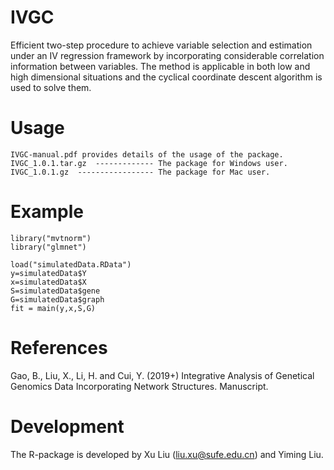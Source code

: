 # IVGC
Efficient two-step procedure to achieve variable selection and estimation under an IV regression framework by incorporating considerable correlation information between variables. The method is applicable in both low and high dimensional situations and the cyclical coordinate descent algorithm is used to solve them.

# Usage
    IVGC-manual.pdf provides details of the usage of the package.
    IVGC_1.0.1.tar.gz  ------------- The package for Windows user.
    IVGC_1.0.1.gz  ----------------- The package for Mac user.
# Example
    library("mvtnorm")
    library("glmnet")

    load("simulatedData.RData")
    y=simulatedData$Y
    x=simulatedData$X   
    S=simulatedData$gene
    G=simulatedData$graph
    fit = main(y,x,S,G)
 
 # References
Gao, B., Liu, X., Li, H. and Cui, Y. (2019+) Integrative Analysis of Genetical Genomics Data Incorporating Network Structures. Manuscript.

# Development
The R-package is developed by Xu Liu (liu.xu@sufe.edu.cn) and Yiming Liu.
